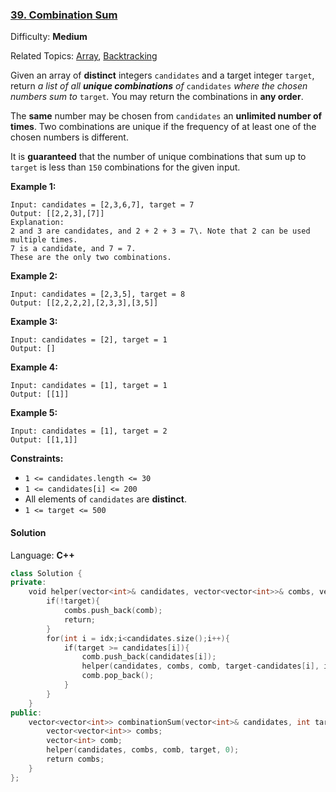 ### [39\. Combination Sum](https://leetcode.com/problems/combination-sum/)

Difficulty: **Medium**  

Related Topics: [Array](https://leetcode.com/tag/array/), [Backtracking](https://leetcode.com/tag/backtracking/)


Given an array of **distinct** integers `candidates` and a target integer `target`, return _a list of all **unique combinations** of_ `candidates` _where the chosen numbers sum to_ `target`_._ You may return the combinations in **any order**.

The **same** number may be chosen from `candidates` an **unlimited number of times**. Two combinations are unique if the frequency of at least one of the chosen numbers is different.

It is **guaranteed** that the number of unique combinations that sum up to `target` is less than `150` combinations for the given input.

**Example 1:**

```
Input: candidates = [2,3,6,7], target = 7
Output: [[2,2,3],[7]]
Explanation:
2 and 3 are candidates, and 2 + 2 + 3 = 7\. Note that 2 can be used multiple times.
7 is a candidate, and 7 = 7.
These are the only two combinations.
```

**Example 2:**

```
Input: candidates = [2,3,5], target = 8
Output: [[2,2,2,2],[2,3,3],[3,5]]
```

**Example 3:**

```
Input: candidates = [2], target = 1
Output: []
```

**Example 4:**

```
Input: candidates = [1], target = 1
Output: [[1]]
```

**Example 5:**

```
Input: candidates = [1], target = 2
Output: [[1,1]]
```

**Constraints:**

*   `1 <= candidates.length <= 30`
*   `1 <= candidates[i] <= 200`
*   All elements of `candidates` are **distinct**.
*   `1 <= target <= 500`


#### Solution

Language: **C++**

```c++
class Solution {
private:
    void helper(vector<int>& candidates, vector<vector<int>>& combs, vector<int>& comb, int target, int idx){
        if(!target){
            combs.push_back(comb);
            return;
        }
        for(int i = idx;i<candidates.size();i++){
            if(target >= candidates[i]){
                comb.push_back(candidates[i]);
                helper(candidates, combs, comb, target-candidates[i], i);
                comb.pop_back();
            }
        }
    }
public:
    vector<vector<int>> combinationSum(vector<int>& candidates, int target) {
        vector<vector<int>> combs;
        vector<int> comb;
        helper(candidates, combs, comb, target, 0);
        return combs;
    }
};
```